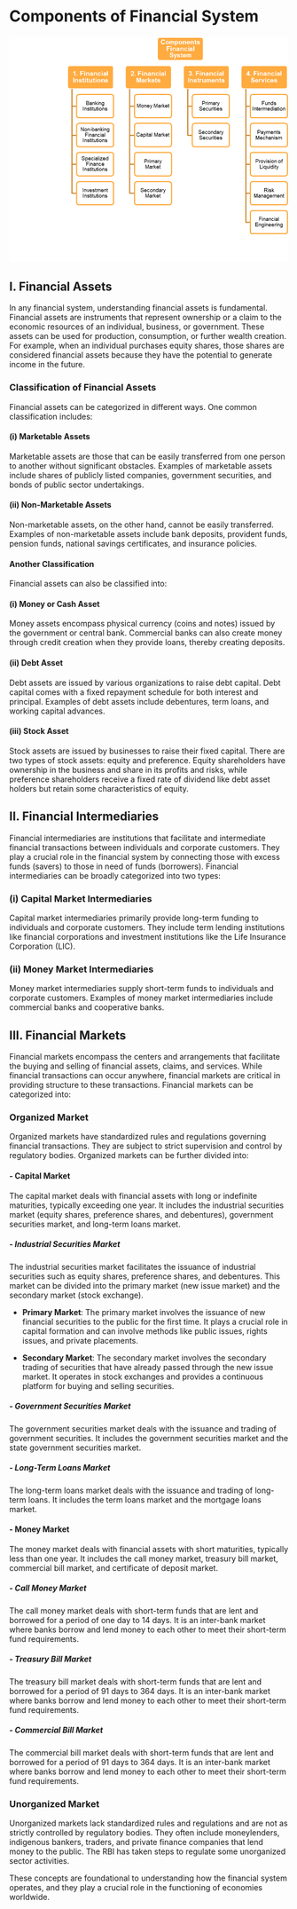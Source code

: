 # Components of Financial System

![Components of Financial System](image-2.png)

## I. Financial Assets

In any financial system, understanding financial assets is fundamental. Financial assets are instruments that represent ownership or a claim to the economic resources of an individual, business, or government. These assets can be used for production, consumption, or further wealth creation. For example, when an individual purchases equity shares, those shares are considered financial assets because they have the potential to generate income in the future.

### Classification of Financial Assets

Financial assets can be categorized in different ways. One common classification includes:

#### (i) Marketable Assets

Marketable assets are those that can be easily transferred from one person to another without significant obstacles. Examples of marketable assets include shares of publicly listed companies, government securities, and bonds of public sector undertakings.

#### (ii) Non-Marketable Assets

Non-marketable assets, on the other hand, cannot be easily transferred. Examples of non-marketable assets include bank deposits, provident funds, pension funds, national savings certificates, and insurance policies.

#### Another Classification

Financial assets can also be classified into:

#### (i) Money or Cash Asset

Money assets encompass physical currency (coins and notes) issued by the government or central bank. Commercial banks can also create money through credit creation when they provide loans, thereby creating deposits.

#### (ii) Debt Asset

Debt assets are issued by various organizations to raise debt capital. Debt capital comes with a fixed repayment schedule for both interest and principal. Examples of debt assets include debentures, term loans, and working capital advances.

#### (iii) Stock Asset

Stock assets are issued by businesses to raise their fixed capital. There are two types of stock assets: equity and preference. Equity shareholders have ownership in the business and share in its profits and risks, while preference shareholders receive a fixed rate of dividend like debt asset holders but retain some characteristics of equity.

## II. Financial Intermediaries

Financial intermediaries are institutions that facilitate and intermediate financial transactions between individuals and corporate customers. They play a crucial role in the financial system by connecting those with excess funds (savers) to those in need of funds (borrowers). Financial intermediaries can be broadly categorized into two types:

### (i) Capital Market Intermediaries

Capital market intermediaries primarily provide long-term funding to individuals and corporate customers. They include term lending institutions like financial corporations and investment institutions like the Life Insurance Corporation (LIC).

### (ii) Money Market Intermediaries

Money market intermediaries supply short-term funds to individuals and corporate customers. Examples of money market intermediaries include commercial banks and cooperative banks.

## III. Financial Markets

Financial markets encompass the centers and arrangements that facilitate the buying and selling of financial assets, claims, and services. While financial transactions can occur anywhere, financial markets are critical in providing structure to these transactions. Financial markets can be categorized into:

### Organized Market

Organized markets have standardized rules and regulations governing financial transactions. They are subject to strict supervision and control by regulatory bodies. Organized markets can be further divided into:

#### - Capital Market

The capital market deals with financial assets with long or indefinite maturities, typically exceeding one year. It includes the industrial securities market (equity shares, preference shares, and debentures), government securities market, and long-term loans market.

##### - Industrial Securities Market

The industrial securities market facilitates the issuance of industrial securities such as equity shares, preference shares, and debentures. This market can be divided into the primary market (new issue market) and the secondary market (stock exchange).

- **Primary Market**: The primary market involves the issuance of new financial securities to the public for the first time. It plays a crucial role in capital formation and can involve methods like public issues, rights issues, and private placements.

- **Secondary Market**: The secondary market involves the secondary trading of securities that have already passed through the new issue market. It operates in stock exchanges and provides a continuous platform for buying and selling securities.

##### - Government Securities Market

The government securities market deals with the issuance and trading of government securities. It includes the government securities market and the state government securities market.

##### - Long-Term Loans Market

The long-term loans market deals with the issuance and trading of long-term loans. It includes the term loans market and the mortgage loans market.


#### - Money Market

The money market deals with financial assets with short maturities, typically less than one year. It includes the call money market, treasury bill market, commercial bill market, and certificate of deposit market.

##### - Call Money Market

The call money market deals with short-term funds that are lent and borrowed for a period of one day to 14 days. It is an inter-bank market where banks borrow and lend money to each other to meet their short-term fund requirements.


##### - Treasury Bill Market

The treasury bill market deals with short-term funds that are lent and borrowed for a period of 91 days to 364 days. It is an inter-bank market where banks borrow and lend money to each other to meet their short-term fund requirements.


##### - Commercial Bill Market

The commercial bill market deals with short-term funds that are lent and borrowed for a period of 91 days to 364 days. It is an inter-bank market where banks borrow and lend money to each other to meet their short-term fund requirements.



### Unorganized Market

Unorganized markets lack standardized rules and regulations and are not as strictly controlled by regulatory bodies. They often include moneylenders, indigenous bankers, traders, and private finance companies that lend money to the public. The RBI has taken steps to regulate some unorganized sector activities.

These concepts are foundational to understanding how the financial system operates, and they play a crucial role in the functioning of economies worldwide.
